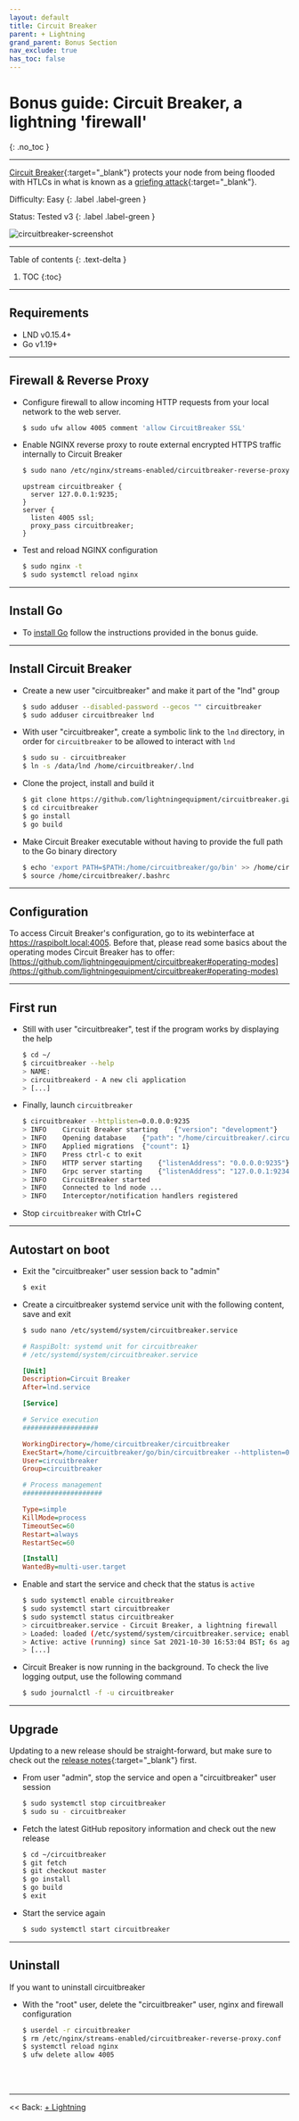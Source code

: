 ```yaml
---
layout: default
title: Circuit Breaker
parent: + Lightning
grand_parent: Bonus Section
nav_exclude: true
has_toc: false
---
```


# Bonus guide: Circuit Breaker, a lightning 'firewall'
{: .no_toc }

---

[Circuit Breaker](https://github.com/lightningequipment/circuitbreaker){:target="_blank"} protects your node from being flooded with HTLCs in what is known as a [griefing attack](https://bitcoinmagazine.com/technical/good-griefing-a-lingering-vulnerability-on-lightning-network-that-still-needs-fixing){:target="_blank"}.

Difficulty: Easy
{: .label .label-green }

Status: Tested v3
{: .label .label-green }

![circuitbreaker-screenshot](https://raw.githubusercontent.com/lightningequipment/circuitbreaker/master/screenshot.png)

---

Table of contents
{: .text-delta }

1. TOC
{:toc}

---

## Requirements

* LND v0.15.4+
* Go v1.19+

---

## Firewall & Reverse Proxy

* Configure firewall to allow incoming HTTP requests from your local network to the web server.

  ```sh
  $ sudo ufw allow 4005 comment 'allow CircuitBreaker SSL'
  ```

* Enable NGINX reverse proxy to route external encrypted HTTPS traffic internally to Circuit Breaker

  ```sh
  $ sudo nano /etc/nginx/streams-enabled/circuitbreaker-reverse-proxy.conf
  ```

  ```nginx
  upstream circuitbreaker {
    server 127.0.0.1:9235;
  }
  server {
    listen 4005 ssl;
    proxy_pass circuitbreaker;
  }
  ```

* Test and reload NGINX configuration
  
  ```sh
  $ sudo nginx -t
  $ sudo systemctl reload nginx
  ```
  
---

## Install Go

* To [install Go](../raspberry-pi/go.md#install-go) follow the instructions provided in the bonus guide.

---
  
## Install Circuit Breaker

* Create a new user "circuitbreaker" and make it part of the "lnd" group

  ```sh
  $ sudo adduser --disabled-password --gecos "" circuitbreaker
  $ sudo adduser circuitbreaker lnd
  ```
 
* With user "circuitbreaker", create a symbolic link to the `lnd` directory, in order for `circuitbreaker` to be allowed to interact with `lnd`

  ```sh
  $ sudo su - circuitbreaker
  $ ln -s /data/lnd /home/circuitbreaker/.lnd
  ```

* Clone the project, install and build it 
 
  ```sh
  $ git clone https://github.com/lightningequipment/circuitbreaker.git
  $ cd circuitbreaker
  $ go install
  $ go build
  ``` 
 
* Make Circuit Breaker executable without having to provide the full path to the Go binary directory

  ```sh 
  $ echo 'export PATH=$PATH:/home/circuitbreaker/go/bin' >> /home/circuitbreaker/.bashrc
  $ source /home/circuitbreaker/.bashrc
  ```

---

## Configuration

To access Circuit Breaker's configuration, go to its webinterface at https://raspibolt.local:4005. Before that, please read some basics about the operating modes Circuit Breaker has to offer: [https://github.com/lightningequipment/circuitbreaker#operating-modes](https://github.com/lightningequipment/circuitbreaker#operating-modes)

---

## First run

* Still with user "circuitbreaker", test if the program works by displaying the help

  ```sh
  $ cd ~/
  $ circuitbreaker --help
  > NAME:
  > circuitbreakerd - A new cli application
  > [...]
  ```

* Finally, launch `circuitbreaker`
  
  ```sh 
  $ circuitbreaker --httplisten=0.0.0.0:9235
  > INFO	Circuit Breaker starting	{"version": "development"}
  > INFO	Opening database	{"path": "/home/circuitbreaker/.circuitbreaker/circuitbreaker.db"}
  > INFO	Applied migrations	{"count": 1}
  > INFO	Press ctrl-c to exit
  > INFO	HTTP server starting	{"listenAddress": "0.0.0.0:9235"}
  > INFO	Grpc server starting	{"listenAddress": "127.0.0.1:9234"}
  > INFO	CircuitBreaker started
  > INFO	Connected to lnd node ...
  > INFO	Interceptor/notification handlers registered
  ```
 
 *  Stop `circuitbreaker` with Ctrl+C

---
 
## Autostart on boot

* Exit the "circuitbreaker" user session back to "admin"

  ```sh
  $ exit
  ```

* Create a circuitbreaker systemd service unit with the following content, save and exit 
 
  ```sh
  $ sudo nano /etc/systemd/system/circuitbreaker.service
  ```
  
  ```ini
  # RaspiBolt: systemd unit for circuitbreaker
  # /etc/systemd/system/circuitbreaker.service

  [Unit]
  Description=Circuit Breaker
  After=lnd.service

  [Service]
  
  # Service execution
  ###################

  WorkingDirectory=/home/circuitbreaker/circuitbreaker
  ExecStart=/home/circuitbreaker/go/bin/circuitbreaker --httplisten=0.0.0.0:9235
  User=circuitbreaker
  Group=circuitbreaker
  
  # Process management
  ####################
  
  Type=simple
  KillMode=process
  TimeoutSec=60
  Restart=always
  RestartSec=60
  
  [Install]
  WantedBy=multi-user.target
  ```
  
* Enable and start the service and check that the status is `active`

  ```sh
  $ sudo systemctl enable circuitbreaker
  $ sudo systemctl start circuitbreaker
  $ sudo systemctl status circuitbreaker
  > circuitbreaker.service - Circuit Breaker, a lightning firewall
  > Loaded: loaded (/etc/systemd/system/circuitbreaker.service; enabled; vendor preset: enabled)
  > Active: active (running) since Sat 2021-10-30 16:53:04 BST; 6s ago
  > [...]
  ```

* Circuit Breaker is now running in the background. To check the live logging output, use the following command

  ```sh
  $ sudo journalctl -f -u circuitbreaker
  ```

---

## Upgrade

Updating to a new release should be straight-forward, but make sure to check out the [release notes](https://github.com/lightningequipment/circuitbreaker/tags){:target="_blank"} first.

* From user "admin", stop the service and open a "circuitbreaker" user session

  ```sh
  $ sudo systemctl stop circuitbreaker
  $ sudo su - circuitbreaker
  ```
  
* Fetch the latest GitHub repository information and check out the new release
 
  ```sh
  $ cd ~/circuitbreaker
  $ git fetch
  $ git checkout master
  $ go install
  $ go build
  $ exit
  ```
  
* Start the service again

  ```sh
  $ sudo systemctl start circuitbreaker
  ```

---

## Uninstall

If you want to uninstall circuitbreaker

* With the "root" user, delete the "circuitbreaker" user, nginx and firewall configuration

  ```sh
  $ userdel -r circuitbreaker
  $ rm /etc/nginx/streams-enabled/circuitbreaker-reverse-proxy.conf
  $ systemctl reload nginx
  $ ufw delete allow 4005
  ```

<br /><br />

---

<< Back: [+ Lightning](index.md)
